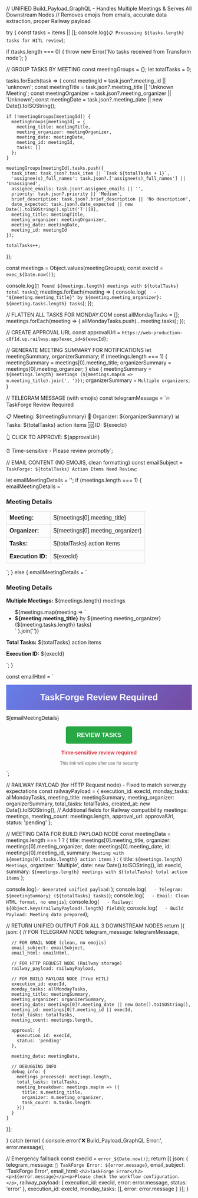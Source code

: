 // UNIFIED Build_Payload_GraphQL - Handles Multiple Meetings & Serves All Downstream Nodes
// Removes emojis from emails, accurate data extraction, proper Railway payload

try {
  const tasks = items || [];
  console.log(`📋 Processing ${tasks.length} tasks for HITL review`);
  
  if (tasks.length === 0) {
    throw new Error('No tasks received from Transform node');
  }
  
  // GROUP TASKS BY MEETING
  const meetingGroups = {};
  let totalTasks = 0;
  
  tasks.forEach(task => {
    const meetingId = task.json?.meeting_id || 'unknown';
    const meetingTitle = task.json?.meeting_title || 'Unknown Meeting';
    const meetingOrganizer = task.json?.meeting_organizer || 'Unknown';
    const meetingDate = task.json?.meeting_date || new Date().toISOString();
    
    if (!meetingGroups[meetingId]) {
      meetingGroups[meetingId] = {
        meeting_title: meetingTitle,
        meeting_organizer: meetingOrganizer,
        meeting_date: meetingDate,
        meeting_id: meetingId,
        tasks: []
      };
    }
    
    meetingGroups[meetingId].tasks.push({
      task_item: task.json?.task_item || `Task ${totalTasks + 1}`,
      'assignee(s)_full_names': task.json?.['assignee(s)_full_names'] || 'Unassigned',
      assignee_emails: task.json?.assignee_emails || '',
      priority: task.json?.priority || 'Medium',
      brief_description: task.json?.brief_description || 'No description',
      date_expected: task.json?.date_expected || new Date().toISOString().split('T')[0],
      meeting_title: meetingTitle,
      meeting_organizer: meetingOrganizer,
      meeting_date: meetingDate,
      meeting_id: meetingId
    });
    
    totalTasks++;
  });
  
  const meetings = Object.values(meetingGroups);
  const execId = `exec_${Date.now()}`;
  
  console.log(`🎯 Found ${meetings.length} meetings with ${totalTasks} total tasks`);
  meetings.forEach(meeting => {
    console.log(`   - "${meeting.meeting_title}" by ${meeting.meeting_organizer}: ${meeting.tasks.length} tasks`);
  });
  
  // FLATTEN ALL TASKS FOR MONDAY.COM
  const allMondayTasks = [];
  meetings.forEach(meeting => {
    allMondayTasks.push(...meeting.tasks);
  });
  
  // CREATE APPROVAL URL
  const approvalUrl = `https://web-production-c8f1d.up.railway.app?exec_id=${execId}`;
  
  // GENERATE MEETING SUMMARY FOR NOTIFICATIONS
  let meetingSummary, organizerSummary;
  if (meetings.length === 1) {
    meetingSummary = meetings[0].meeting_title;
    organizerSummary = meetings[0].meeting_organizer;
  } else {
    meetingSummary = `${meetings.length} meetings (${meetings.map(m => m.meeting_title).join(', ')})`;
    organizerSummary = `Multiple organizers`;
  }
  
  // TELEGRAM MESSAGE (with emojis)
  const telegramMessage = `🔥 TaskForge Review Required

📋 Meeting: ${meetingSummary}
👤 Organizer: ${organizerSummary}
📊 Tasks: ${totalTasks} action items
🆔 ID: ${execId}

👆 CLICK TO APPROVE:
${approvalUrl}

⏰ Time-sensitive - Please review promptly`;

  // EMAIL CONTENT (NO EMOJIS, clean formatting)
  const emailSubject = `TaskForge: ${totalTasks} Action Items Need Review`;
  
  let emailMeetingDetails = '';
  if (meetings.length === 1) {
    emailMeetingDetails = `
<h3>Meeting Details</h3>
<table style="font-family: Arial, sans-serif; border-collapse: collapse; width: 100%;">
  <tr><td style="padding: 8px; border: 1px solid #ddd;"><strong>Meeting:</strong></td><td style="padding: 8px; border: 1px solid #ddd;">${meetings[0].meeting_title}</td></tr>
  <tr><td style="padding: 8px; border: 1px solid #ddd;"><strong>Organizer:</strong></td><td style="padding: 8px; border: 1px solid #ddd;">${meetings[0].meeting_organizer}</td></tr>
  <tr><td style="padding: 8px; border: 1px solid #ddd;"><strong>Tasks:</strong></td><td style="padding: 8px; border: 1px solid #ddd;">${totalTasks} action items</td></tr>
  <tr><td style="padding: 8px; border: 1px solid #ddd;"><strong>Execution ID:</strong></td><td style="padding: 8px; border: 1px solid #ddd;">${execId}</td></tr>
</table>`;
  } else {
    emailMeetingDetails = `
<h3>Meeting Details</h3>
<p><strong>Multiple Meetings:</strong> ${meetings.length} meetings</p>
<ul>
${meetings.map(meeting => 
  `<li><strong>${meeting.meeting_title}</strong> by ${meeting.meeting_organizer} (${meeting.tasks.length} tasks)</li>`
).join('')}
</ul>
<p><strong>Total Tasks:</strong> ${totalTasks} action items</p>
<p><strong>Execution ID:</strong> ${execId}</p>`;
  }
  
  const emailHtml = `
<div style="font-family: Arial, sans-serif; max-width: 600px; margin: 0 auto;">
  <div style="background: linear-gradient(135deg, #667eea 0%, #764ba2 100%); color: white; padding: 20px; text-align: center;">
    <h1 style="margin: 0; font-size: 24px;">TaskForge Review Required</h1>
  </div>
  
  ${emailMeetingDetails}
  
  <div style="text-align: center; margin: 30px 0;">
    <a href="${approvalUrl}" style="background: #28a745; color: white; padding: 15px 30px; text-decoration: none; border-radius: 5px; font-size: 16px; font-weight: bold;">REVIEW TASKS</a>
  </div>
  
  <p style="color: #dc3545; text-align: center; font-weight: bold;">Time-sensitive review required</p>
  <p style="color: #666; font-size: 12px; text-align: center;">This link will expire after use for security</p>
</div>`;

  // RAILWAY PAYLOAD (for HTTP Request node) - Fixed to match server.py expectations
  const railwayPayload = {
    execution_id: execId,
    monday_tasks: allMondayTasks,
    meeting_title: meetingSummary,
    meeting_organizer: organizerSummary,
    total_tasks: totalTasks,
    created_at: new Date().toISOString(),
    // Additional fields for Railway compatibility
    meetings: meetings,
    meeting_count: meetings.length,
    approval_url: approvalUrl,
    status: 'pending'
  };

  // MEETING DATA FOR BUILD PAYLOAD NODE
  const meetingData = meetings.length === 1 ? {
    title: meetings[0].meeting_title,
    organizer: meetings[0].meeting_organizer,
    date: meetings[0].meeting_date,
    id: meetings[0].meeting_id,
    summary: `Meeting with ${meetings[0].tasks.length} action items`
  } : {
    title: `${meetings.length} Meetings`,
    organizer: 'Multiple',
    date: new Date().toISOString(),
    id: execId,
    summary: `${meetings.length} meetings with ${totalTasks} total action items`
  };

  console.log(`✅ Generated unified payload:`);
  console.log(`   - Telegram: ${meetingSummary} (${totalTasks} tasks)`);
  console.log(`   - Email: Clean HTML format, no emojis`);
  console.log(`   - Railway: ${Object.keys(railwayPayload).length} fields`);
  console.log(`   - Build Payload: Meeting data prepared`);

  // RETURN UNIFIED OUTPUT FOR ALL 3 DOWNSTREAM NODES
  return [{
    json: {
      // FOR TELEGRAM NODE
      telegram_message: telegramMessage,
      
      // FOR GMAIL NODE (clean, no emojis)
      email_subject: emailSubject,
      email_html: emailHtml,
      
      // FOR HTTP REQUEST NODE (Railway storage)
      railway_payload: railwayPayload,
      
      // FOR BUILD PAYLOAD NODE (True HITL)
      execution_id: execId,
      monday_tasks: allMondayTasks,
      meeting_title: meetingSummary,
      meeting_organizer: organizerSummary,
      meeting_date: meetings[0]?.meeting_date || new Date().toISOString(),
      meeting_id: meetings[0]?.meeting_id || execId,
      total_tasks: totalTasks,
      meeting_count: meetings.length,
      
      approval: {
        execution_id: execId,
        status: 'pending'
      },
      
      meeting_data: meetingData,
      
      // DEBUGGING INFO
      debug_info: {
        meetings_processed: meetings.length,
        total_tasks: totalTasks,
        meeting_breakdown: meetings.map(m => ({
          title: m.meeting_title,
          organizer: m.meeting_organizer,
          task_count: m.tasks.length
        }))
      }
    }
  }];

} catch (error) {
  console.error('❌ Build_Payload_GraphQL Error:', error.message);
  
  // Emergency fallback
  const execId = `error_${Date.now()}`;
  return [{
    json: {
      telegram_message: `🚨 TaskForge Error: ${error.message}`,
      email_subject: 'TaskForge Error',
      email_html: `<h2>TaskForge Error</h2><p>${error.message}</p><p>Please check the workflow configuration.</p>`,
      railway_payload: {
        execution_id: execId,
        error: error.message,
        status: 'error'
      },
      execution_id: execId,
      monday_tasks: [],
      error: error.message
    }
  }];
}